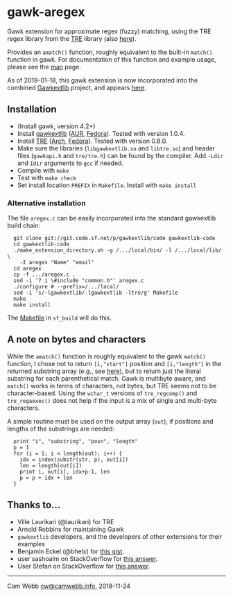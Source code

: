 # gawk-aregex

Gawk extension for approximate regex (fuzzy) matching, using the TRE
regex library from the [TRE](https://laurikari.net/tre/) library (also [here](https://github.com/laurikari/tre)).

Provides an `amatch()` function, roughly equivalent to the built-in
`match()` function in gawk. For documentation of this function and
example usage, please see the [man](doc/aregex.md) page.

As of 2019-01-18, this gawk extension is now incorporated into the
combined [Gawkextlib](http://gawkextlib.sourceforge.net/) project, and
appears [here](https://sourceforge.net/projects/gawkextlib/files/).

## Installation

 * (Install gawk, version 4.2+)
 * Install [gawkextlib](http://gawkextlib.sourceforge.net/) ([AUR](https://aur.archlinux.org/packages/gawkextlib/), [Fedora](https://apps.fedoraproject.org/packages/gawkextlib-devel)). Tested with version 1.0.4.
 * Install [TRE](https://laurikari.net/tre/) ([Arch](https://www.archlinux.org/packages/community/x86_64/tre/), [Fedora](https://apps.fedoraproject.org/packages/tre-devel)). Tested with version 0.8.0.
 * Make sure the libraries (`libgawkextlib.so` and `libtre.so`) and
   header files (`gawkapi.h` and `tre/tre.h`) can be found by the
   compiler. Add `-Ldir` and `Idir` arguments to `gcc` if needed.
 * Compile with `make`
 * Test with `make check`
 * Set install location `PREFIX` in `Makefile`. Install with `make install`

### Alternative installation

The file `aregex.c` can be easily incorporated into the standard
gawkextlib build chain:

      git clone git://git.code.sf.net/p/gawkextlib/code gawkextlib-code
      cd gawkextlib-code
      ./make_extension_directory.sh -g /.../local/bin/ -l /.../local/lib/ \
        -I aregex "Name" "email"
      cd aregex
      cp -f .../aregex.c .
      sed -i '7 i \#include "common.h"' aregex.c 
      ./configure # --prefix=/.../local/ 
      sed -i 's/-lgawkextlib/-lgawkextlib -ltre/g' Makefile
      make
      make install

The [Makefile](sf_build/Makefile) in `sf_build` will do this.

## A note on bytes and characters

While the `amatch()` function is roughly equivalent to the gawk
`match()` function, I chose not to return `[i,"start"]` position and
`[i,"length"]` in the returned substring array (e.g., see [here](https://github.com/camwebb/gawk-aregex/blob/115e400dbe6446d3138c7da2fba6d461026cad8d/aregex.c)),
but to return just the literal substring for each parenthetical
match. Gawk is multibyte aware, and `match()` works in terms of
characters, not bytes, but TRE seems not to be character-based. Using
the `wchar_t` versions of `tre_regcomp()` and `tre_regaexec()` does
not help if the input is a mix of single and multi-byte characters.

A simple routine must be used on the output array (`out`), if
positions and lengths of the substrings are needed:

      print "i", "substring", "posn", "length"
      p = 1
      for (i = 1; i < length(out); i++) {
        idx = index(substr(str, p), out[i])
        len = length(out[i])
        print i, out[i], idx+p-1, len
        p = p + idx + len
      }

## Thanks to...

 * Ville Laurikari (@laurikari) for TRE
 * Arnold Robbins for maintaining Gawk
 * `gawkextlib` developers, and the developers of other extensions for
   their examples
 * Benjamin Eckel (@bhelx) for [this gist](https://gist.github.com/bhelx/1498622/e442385814e64625cc286ad3fa4ef9c0517ce785).
 * user sashoalm on StackOverflow for [this answer](https://stackoverflow.com/a/35200252/563709).
 * User Stefan on StackOverflow for [this answer](https://stackoverflow.com/a/17764716/563709).

----

Cam Webb <cw@camwebb.info>, 2018-11-24
